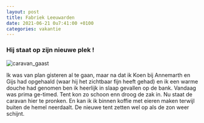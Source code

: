 ```yaml
---
layout: post
title: Fabriek Leeuwarden
date: 2021-06-21 0u7:41:00 +0100
categories: vakantie
---
```


### Hij staat op zijn nieuwe plek !

![caravan_gaast](https://prisse.net/caravan_gaast.jpg)

Ik was van plan gisteren al te gaan, maar na dat ik Koen bij Annemarth en Gijs had opgehaald (waar hij het zichtbaar fijn heeft gehad) en ik een warme douche had genomen ben ik heerlijk in slaap gevallen op de bank.
Vandaag was prima ge-timed. Tent kon zo schoon enn droog de zak in. Nu staat de caravan hier te pronken. En kan ik ik binnen koffie met eieren maken terwijl buiten de hemel neerdaalt. De nieuwe tent zetten wel op als de zon weer schijnt.
